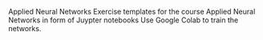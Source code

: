 Applied Neural Networks
Exercise templates for the course Applied Neural Networks in form of Juypter notebooks
Use Google Colab to train the networks.
